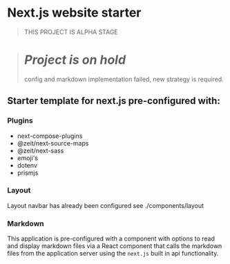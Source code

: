 # Next.js website starter

> THIS PROJECT IS ALPHA STAGE 

> # ***Project is on hold***
> config and markdown implementation failed, new strategy is required.

## Starter template for next.js pre-configured with:

### Plugins

- next-compose-plugins
- @zeit/next-source-maps
- @zeit/next-sass
- emoji's
- dotenv
- prismjs

### Layout

Layout navbar has already been configured see ./components/layout

### Markdown

This application is pre-configured with a component with options to read and display markdown files via a React component that calls the markdown files from the application server using the `next.js` built in api functionality.